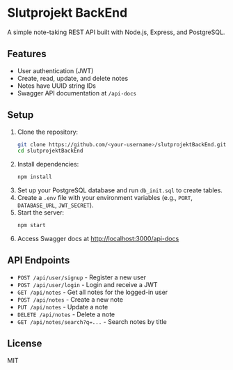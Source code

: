 # Slutprojekt BackEnd

A simple note-taking REST API built with Node.js, Express, and PostgreSQL.

## Features
- User authentication (JWT)
- Create, read, update, and delete notes
- Notes have UUID string IDs
- Swagger API documentation at `/api-docs`

## Setup
1. Clone the repository:
   ```sh
   git clone https://github.com/<your-username>/slutprojektBackEnd.git
   cd slutprojektBackEnd
   ```
2. Install dependencies:
   ```sh
   npm install
   ```
3. Set up your PostgreSQL database and run `db_init.sql` to create tables.
4. Create a `.env` file with your environment variables (e.g., `PORT`, `DATABASE_URL`, `JWT_SECRET`).
5. Start the server:
   ```sh
   npm start
   ```
6. Access Swagger docs at [http://localhost:3000/api-docs](http://localhost:3000/api-docs)

## API Endpoints
- `POST /api/user/signup` - Register a new user
- `POST /api/user/login` - Login and receive a JWT
- `GET /api/notes` - Get all notes for the logged-in user
- `POST /api/notes` - Create a new note
- `PUT /api/notes` - Update a note
- `DELETE /api/notes` - Delete a note
- `GET /api/notes/search?q=...` - Search notes by title

## License
MIT 
